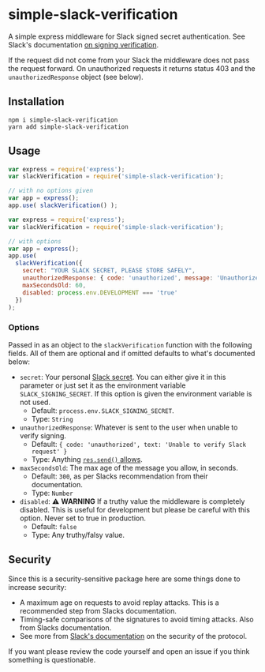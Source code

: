 # simple-slack-verification
A simple express middleware for Slack signed secret authentication. See Slack's documentation [on signing verification](https://api.slack.com/docs/verifying-requests-from-slack).

If the request did not come from your Slack the middleware does not pass the request forward. On unauthorized requests it returns status 403 and the `unauthorizedResponse` object (see below).

## Installation
```
npm i simple-slack-verification
yarn add simple-slack-verification
```

## Usage
```js
var express = require('express');
var slackVerification = require('simple-slack-verification');

// with no options given
var app = express();
app.use( slackVerification() );
```

```js
var express = require('express');
var slackVerification = require('simple-slack-verification');

// with options
var app = express();
app.use(
  slackVerification({
    secret: "YOUR SLACK SECRET, PLEASE STORE SAFELY",
    unauthorizedResponse: { code: 'unauthorized', message: 'Unauthorized request' },
    maxSecondsOld: 60,
    disabled: process.env.DEVELOPMENT === 'true'
  })
);
```

### Options
Passed in as an object to the `slackVerification` function with the following fields. All of them are optional and if omitted defaults to what's documented below:
- `secret`: Your personal [Slack secret](https://api.slack.com/docs/verifying-requests-from-slack#signing_secrets_admin_page). You can either give it in this parameter or just set it as the environment variable `SLACK_SIGNING_SECRET`. If this option is given the environment variable is not used.
  - Default: `process.env.SLACK_SIGNING_SECRET`.
  - Type: `String`
- `unauthorizedResponse`: Whatever is sent to the user when unable to verify signing.
  - Default: `{ code: 'unauthorized', text: 'Unable to verify Slack request' }`
  - Type: Anything [`res.send()` allows](https://expressjs.com/en/api.html#res.send).
- `maxSecondsOld`: The max age of the message you allow, in seconds.
  - Default: `300`, as per Slacks recommendation from their documentation.
  - Type: `Number`
- `disabled`: :warning: **WARNING** If a truthy value the middleware is completely disabled. This is useful for development but please be careful with this option. Never set to true in production.
  - Default: `false`
  - Type: Any truthy/falsy value.

## Security
Since this is a security-sensitive package here are some things done to increase security:
- A maximum age on requests to avoid replay attacks. This is a recommended step from Slacks documentation.
- Timing-safe comparisons of the signatures to avoid timing attacks. Also from Slacks documentation.
- See more from [Slack's documentation](https://api.slack.com/docs/verifying-requests-from-slack) on the security of the protocol.

If you want please review the code yourself and open an issue if you think something is questionable.
